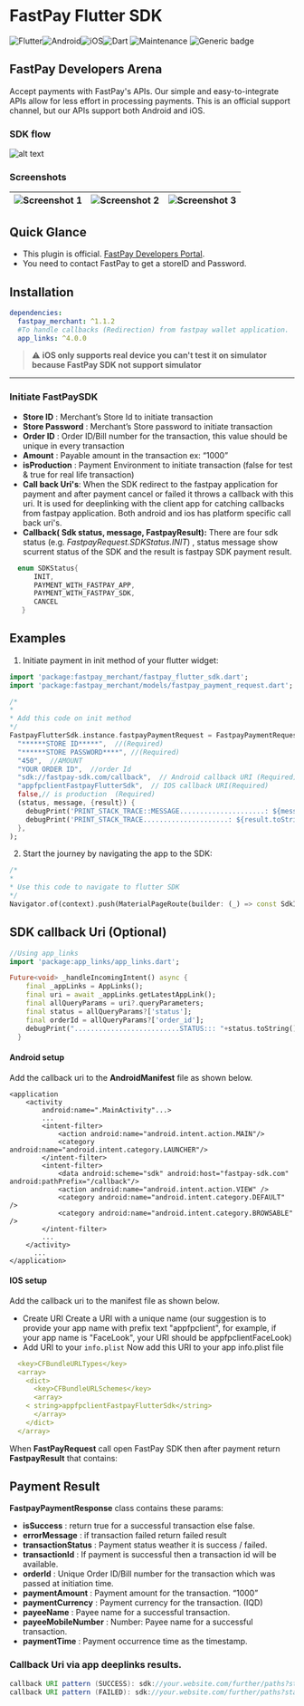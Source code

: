 
# FastPay Flutter SDK
![Flutter](https://img.shields.io/badge/Flutter-%2302569B.svg?style=for-the-badge&logo=Flutter&logoColor=white)![Android](https://img.shields.io/badge/Android-3DDC84?style=for-the-badge&logo=android&logoColor=white)![iOS](https://img.shields.io/badge/iOS-000000?style=for-the-badge&logo=ios&logoColor=white)![Dart](https://img.shields.io/badge/dart-%230175C2.svg?style=for-the-badge&logo=dart&logoColor=white)
![Maintenance](https://img.shields.io/badge/Maintained%3F-yes-green.svg)
![Generic badge](https://img.shields.io/badge/Version-1.1.2-<COLOR>.svg)

## FastPay Developers Arena

Accept payments with FastPay's APIs. Our simple and easy-to-integrate APIs allow for less effort in processing payments. This is an official support channel, but our APIs support both Android and iOS.

### SDK flow
![alt text](https://raw.githubusercontent.com/Fast-Solution-Inc/FastPay-Android-SDK/main/flow.png)

### Screenshots

| ![Screenshot 1](https://raw.githubusercontent.com/Fast-Solution-Inc/FastPay-Android-SDK/main/1.jpg?raw=true) | ![Screenshot 2](https://raw.githubusercontent.com/Fast-Solution-Inc/FastPay-Android-SDK/main/2.jpg?raw=true) | ![Screenshot 3](https://raw.githubusercontent.com/Fast-Solution-Inc/FastPay-Android-SDK/main/3.jpg?raw=true) |
| :---: | :---: | :---: |

## Quick Glance

- This plugin is official. [FastPay Developers Portal](https://developer.fast-pay.iq/).
- You need to contact FastPay to get a storeID and Password.

## Installation

```yaml
dependencies:
  fastpay_merchant: ^1.1.2
  #To handle callbacks (Redirection) from fastpay wallet application.
  app_links: ^4.0.0 
```

> :warning: **iOS only supports real device you can't test it on simulator because FastPay SDK not support simulator**

___

### Initiate FastPaySDK

- __Store ID__ : Merchant’s Store Id to initiate transaction
- __Store Password__ : Merchant’s Store password to initiate transaction
- __Order ID__ : Order ID/Bill number for the transaction, this value should be unique in every transaction
- __Amount__ : Payable amount in the transaction ex: “1000”
- __isProduction__ : Payment Environment to initiate transaction (false for test & true for real life transaction)
- __Call back Uri's__: When the SDK redirect to the fastpay application for payment and after payment cancel or failed it throws a callback with this uri. It is used for deeplinking with the client app for catching callbacks from fastpay application. Both android and ios has platform specific call back uri's.
- **Callback( Sdk status, message, FastpayResult):** There are four sdk status (e.g. *FastpayRequest.SDKStatus.INIT*) , status message show scurrent status of the SDK and the result is fastpay SDK payment result.

```dart 
  enum SDKStatus{
      INIT,
      PAYMENT_WITH_FASTPAY_APP,
      PAYMENT_WITH_FASTPAY_SDK,
      CANCEL
   }
```

## Examples
1. Initiate payment in init method of your flutter widget:
```dart 
import 'package:fastpay_merchant/fastpay_flutter_sdk.dart';  
import 'package:fastpay_merchant/models/fastpay_payment_request.dart';

/*  
* 
* Add this code on init method
*/
FastpayFlutterSdk.instance.fastpayPaymentRequest = FastpayPaymentRequest(  
  "******STORE ID*****",  //(Required)
  "******STORE PASSWORD****", //(Required) 
  "450",  //AMOUNT
  "YOUR ORDER ID",  //order Id
  "sdk://fastpay-sdk.com/callback",  // Android callback URI (Required)
  "appfpclientFastpayFlutterSdk",  // IOS callback URI(Required)
  false,// is production  (Required)
  (status, message, {result}) {  
    debugPrint('PRINT_STACK_TRACE::MESSAGE.....................: ${message}');  
    debugPrint('PRINT_STACK_TRACE.....................: ${result.toString()}');  
  },  
);
```
2. Start the journey by navigating the app to the SDK:
```dart 
/*  
* 
* Use this code to navigate to flutter SDK
*/
Navigator.of(context).push(MaterialPageRoute(builder: (_) => const SdkInitializeScreen()));
```

## SDK callback Uri (Optional)

```dart
//Using app_links
import 'package:app_links/app_links.dart';

Future<void> _handleIncomingIntent() async {
    final _appLinks = AppLinks();
    final uri = await _appLinks.getLatestAppLink();
    final allQueryParams = uri?.queryParameters;
    final status = allQueryParams?['status'];
    final orderId = allQueryParams?['order_id'];
    debugPrint("..........................STATUS::: "+status.toString()+", OrderId:::"+orderId.toString());
  }
```

#### Android setup
Add the callback uri to the __AndroidManifest__ file as shown below.

```properties
<application
    <activity
        android:name=".MainActivity"...>
        ...
        <intent-filter>
            <action android:name="android.intent.action.MAIN"/>
            <category android:name="android.intent.category.LAUNCHER"/>
        </intent-filter>
        <intent-filter>
            <data android:scheme="sdk" android:host="fastpay-sdk.com" android:pathPrefix="/callback"/>
            <action android:name="android.intent.action.VIEW" />
            <category android:name="android.intent.category.DEFAULT" />
            <category android:name="android.intent.category.BROWSABLE" />
        </intent-filter>
        ...
    </activity>
      ...
</application>
```

#### IOS setup
Add the callback uri to the manifest file as shown below.

- Create URI Create a URI with a unique name (our suggestion is to provide your app name with prefix text "appfpclient", for example, if your app name is "FaceLook", your URI should be appfpclientFaceLook)
- Add URI to your `info.plist` Now add this URI to your app info.plist file
```yaml
  <key>CFBundleURLTypes</key>
  <array>
    <dict>
      <key>CFBundleURLSchemes</key>
      <array>
    < string>appfpclientFastpayFlutterSdk</string>
      </array>
    </dict>
  </array>
```

When __FastPayRequest__ call open FastPay SDK then after payment return __FastpayResult__ that contains:

## Payment Result
__FastpayPaymentResponse__ class contains these params:
- __isSuccess__ : return true for a successful transaction else false.
- __errorMessage__ : if transaction failed return failed result
- __transactionStatus__ : Payment status weather it is success / failed.
- __transactionId__ : If payment is successful then a transaction id will be available.
- __orderId__ : Unique Order ID/Bill number for the transaction which was passed at initiation time.
- __paymentAmount__ : Payment amount for the transaction. “1000”
- __paymentCurrency__ : Payment currency for the transaction. (IQD)
- __payeeName__ : Payee name for a successful transaction.
- __payeeMobileNumber__ :  Number: Payee name for a successful transaction.
- __paymentTime__ : Payment occurrence time as the timestamp.

### Callback Uri via app deeplinks results.

```java
callback URI pattern (SUCCESS): sdk://your.website.com/further/paths?status=success&transaction_id=XXXX&order_id=XXXX&amount=XXX&currency=XXX&mobile_number=XXXXXX&time=XXXX&name=XXXX
callback URI pattern (FAILED): sdk://your.website.com/further/paths?status=failed&order_id=XXXXX
```